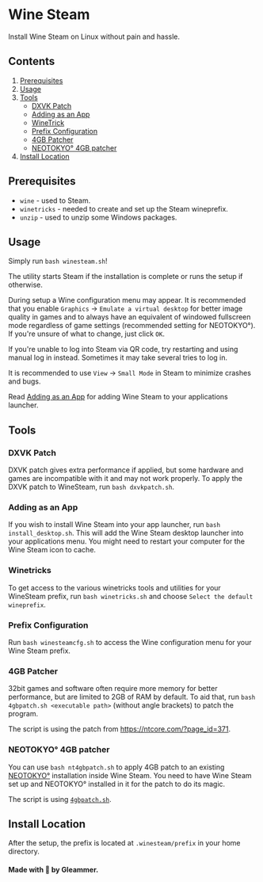 # Wine Steam

Install Wine Steam on Linux without pain and hassle.

## Contents
1. [Prerequisites](#prerequisites)
2. [Usage](#usage)
3. [Tools](#tools)
   - [DXVK Patch](#dxvk-patch)
   - [Adding as an App](#adding-as-an-app)
   - [WineTrick](#winetricks)
   - [Prefix Configuration](#prefix-configuration)
   - [4GB Patcher](#4gb-patcher)
   - [NEOTOKYO° 4GB patcher](#neotokyo-4gb-patcher)
3. [Install Location](#install-location)

## Prerequisites

- `wine` - used to Steam.
- `winetricks` - needed to create and set up the Steam wineprefix.
- `unzip` - used to unzip some Windows packages.

## Usage

Simply run `bash winesteam.sh`!

The utility starts Steam if the installation is complete or runs the setup if otherwise.

During setup a Wine configuration menu may appear. It is recommended that you enable `Graphics` -> `Emulate a virtual desktop` for better image quality in games and to always have an equivalent of windowed fullscreen mode regardless of game settings (recommended setting for NEOTOKYO°). If you're unsure of what to change, just click `OK`.

If you're unable to log into Steam via QR code, try restarting and using manual log in instead. Sometimes it may take several tries to log in.

It is recommended to use `View` -> `Small Mode` in Steam to minimize crashes and bugs.

Read [Adding as an App](#adding-as-an-app) for adding Wine Steam to your applications launcher.

## Tools

### DXVK Patch

DXVK patch gives extra performance if applied, but some hardware and games are incompatible with it and may not work properly. To apply the DXVK patch to WineSteam, run `bash dxvkpatch.sh`.

### Adding as an App

If you wish to install Wine Steam into your app launcher, run `bash install_desktop.sh`. This will add the Wine Steam desktop launcher into your applications menu. You might need to restart your computer for the Wine Steam icon to cache.

### Winetricks

To get access to the various winetricks tools and utilities for your WineSteam prefix, run `bash winetricks.sh` and choose `Select the default wineprefix`.

### Prefix Configuration

Run `bash winesteamcfg.sh` to access the Wine configuration menu for your Wine Steam prefix.

### 4GB Patcher

32bit games and software often require more memory for better performance, but are limited to 2GB of RAM by default. To aid that, run `bash 4gbpatch.sh <executable path>` (without angle brackets) to patch the program.

The script is using the patch from https://ntcore.com/?page_id=371.

### NEOTOKYO° 4GB patcher

You can use `bash nt4gbpatch.sh` to apply 4GB patch to an existing [NEOTOKYO°](https://store.steampowered.com/app/244630/NEOTOKYO/) installation inside Wine Steam. You need to have Wine Steam set up and NEOTOKYO° installed in it for the patch to do its magic.

The script is using [`4gbpatch.sh`](#4gb-patcher).

## Install Location

After the setup, the prefix is located at `.winesteam/prefix` in your home directory.

#### Made with 💜 by Gleammer.
